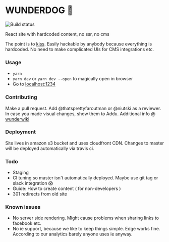 # WUNDERDOG 🦒

![Build status](https://api.travis-ci.com/wunderdogsw/w2.svg?branch=master)

React site with hardcoded content, no ssr, no cms

The point is to [kiss](https://gph.is/XIGARm). 
Easily hackable by anybody because everything is hardcoded. 
No need to make complicated UIs for CMS integrations etc.


### Usage

* `yarn`
* `yarn dev` or `yarn dev --open` to magically open in browser
* Go to [localhost:1234](http://localhost:1234)


### Contributing

Make a pull request. Add @thatsprettyfaroutman or @niutski as a reviewer. In case you made visual changes, show them to Addu.
Additional info @ [wunderwiki](https://wunderdog.atlassian.net/wiki/spaces/WD/pages/265781254/www.wunder.dog+-+our+new+interwebs)


### Deployment

Site lives in amazon s3 bucket and uses cloudfront CDN.
Changes to master will be deployed automatically via travis ci.


### Todo

* Staging
* CI tuning so master isn't automatically deployed. Maybe use git tag or slack integration 😱
* Guide: How to create content ( for non-developers )
* 301 redirects from old site


### Known issues

* No server side rendering. Might cause problems when sharing links to facebook etc.
* No ie support, because we like to keep things simple. Edge works fine. According to our analytics barely anyone uses ie anyway.

